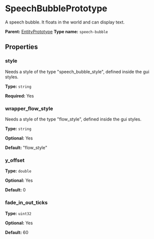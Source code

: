 # SpeechBubblePrototype

A speech bubble. It floats in the world and can display text.

**Parent:** [EntityPrototype](EntityPrototype.md)
**Type name:** `speech-bubble`

## Properties

### style

Needs a style of the type "speech_bubble_style", defined inside the gui styles.

**Type:** `string`

**Required:** Yes

### wrapper_flow_style

Needs a style of the type "flow_style", defined inside the gui styles.

**Type:** `string`

**Optional:** Yes

**Default:** "flow_style"

### y_offset

**Type:** `double`

**Optional:** Yes

**Default:** 0

### fade_in_out_ticks

**Type:** `uint32`

**Optional:** Yes

**Default:** 60

